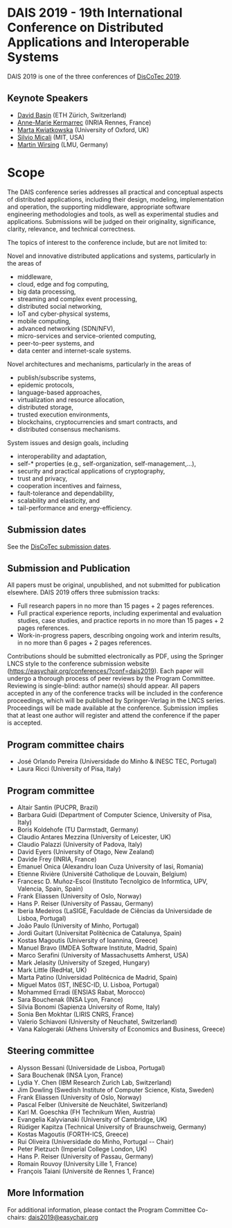 # DAIS 2019 - 19th International Conference on Distributed Applications and Interoperable Systems

DAIS 2019 is one of the three conferences of [DisCoTec 2019](https://www.discotec.org/2019/).

## Keynote Speakers
* [David Basin](https://www.inf.ethz.ch/personal/basin/) (ETH Zürich, Switzerland)
* [Anne-Marie Kermarrec](https://www.irisa.fr/asap/?page_id=179) (INRIA Rennes, France)
* [Marta Kwiatkowska](http://www.cs.ox.ac.uk/marta.kwiatkowska/) (University of Oxford, UK)
* [Silvio Micali](https://people.csail.mit.edu/silvio/) (MIT, USA)  
* [Martin Wirsing](https://www.sosy-lab.org/people/wirsing/) (LMU, Germany)

# Scope
The DAIS conference series addresses all practical and conceptual aspects of distributed applications, including their design, modeling, implementation and operation, the supporting middleware, appropriate software engineering methodologies and tools, as well as experimental studies and applications. Submissions will be judged on their originality, significance, clarity, relevance, and technical correctness.

The topics of interest to the conference include, but are not limited to:

Novel and innovative distributed applications and systems, particularly in the areas of
* middleware,
* cloud, edge and fog computing,
* big data processing,
* streaming and complex event processing,
* distributed social networking,
* IoT and cyber-physical systems,
* mobile computing,
* advanced networking (SDN/NFV),
* micro-services and service-oriented computing,
* peer-to-peer systems, and
* data center and internet-scale systems.

Novel architectures and mechanisms, particularly in the areas of
* publish/subscribe systems,
* epidemic protocols,
* language-based approaches,
* virtualization and resource allocation,
* distributed storage,
* trusted execution environments,
* blockchains, cryptocurrencies and smart contracts, and
* distributed consensus mechanisms.

System issues and design goals, including
* interoperability and adaptation,
* self-* properties (e.g., self-organization, self-management,...),
* security and practical applications of cryptography,
* trust and privacy,
* cooperation incentives and fairness,
* fault-tolerance and dependability,
* scalability and elasticity, and
* tail-performance and energy-efficiency.

## Submission dates
See the [DisCoTec submission dates](https://www.discotec.org/2019/#important-dates). 

## Submission and Publication

All papers must be original, unpublished, and not submitted for publication elsewhere. DAIS 2019 offers three submission tracks:

* Full research papers in no more than 15 pages + 2 pages references.
* Full practical experience reports, including experimental and evaluation studies, case studies, and practice reports in no more than 15 pages + 2 pages references.
* Work-in-progress papers, describing ongoing work and interim results, in no more than 6 pages + 2 pages references.

Contributions should be submitted electronically as PDF, using the Springer LNCS style to the conference submission website (<https://easychair.org/conferences/?conf=dais2019>). Each paper will undergo a thorough process of peer reviews by the Program Committee. Reviewing is single-blind: author name(s) should appear. All papers accepted in any of the conference tracks will be included in the conference proceedings, which will be published by Springer-Verlag in the LNCS series. Proceedings will be made available at the conference. Submission implies that at least one author will register and attend the conference if the paper is accepted.

## Program committee chairs
* José Orlando Pereira (Universidade do Minho & INESC TEC, Portugal)
* Laura Ricci (University of Pisa, Italy)

## Program committee
* Altair Santin (PUCPR, Brazil)
* Barbara Guidi (Department of Computer Science, University of Pisa, Italy)
* Boris Koldehofe (TU Darmstadt, Germany)
* Claudio Antares Mezzina (University of Leicester, UK)
* Claudio Palazzi (University of Padova, Italy)
* David Eyers (University of Otago, New Zealand)
* Davide Frey (INRIA, France)
* Emanuel Onica (Alexandru Ioan Cuza University of Iasi, Romania)
* Etienne Rivière (Université Catholique de Louvain, Belgium)
* Francesc D. Muñoz-Escoí (Instituto Tecnolgico de Informtica, UPV, Valencia, Spain, Spain)
* Frank Eliassen (University of Oslo, Norway)
* Hans P. Reiser (University of Passau, Germany)
* Iberia Medeiros (LaSIGE, Faculdade de Ciências da Universidade de Lisboa, Portugal)
* João Paulo (University of Minho, Portugal)
* Jordi Guitart (Universitat Politècnica de Catalunya, Spain)
* Kostas Magoutis (University of Ioannina, Greece)
* Manuel Bravo (IMDEA Software Institute, Madrid, Spain)
* Marco Serafini (University of Massachusetts Amherst, USA)
* Mark Jelasity (University of Szeged, Hungary)
* Mark Little (RedHat, UK)
* Marta Patino (Universidad Politécnica de Madrid, Spain)
* Miguel Matos (IST, INESC-ID, U. Lisboa, Portugal)
* Mohammed Erradi (ENSIAS Rabat, Morocco)
* Sara Bouchenak (INSA Lyon, France)
* Silvia Bonomi (Sapienza University of Rome, Italy)
* Sonia Ben Mokhtar (LIRIS CNRS, France)
* Valerio Schiavoni (University of Neuchatel, Switzerland)
* Vana Kalogeraki (Athens University of Economics and Business, Greece)

## Steering committee
* Alysson Bessani (Universidade de Lisboa, Portugal)
* Sara Bouchenak (INSA Lyon, France)
* Lydia Y. Chen (IBM Research Zurich Lab, Switzerland)
* Jim Dowling (Swedish Institute of Computer Science, Kista, Sweden)
* Frank Eliassen (University of Oslo, Norway)
* Pascal Felber (Université de Neuchâtel, Switzerland)
* Karl M. Goeschka (FH Technikum Wien, Austria)
* Evangelia Kalyvianaki (University of Cambridge, UK)
* Rüdiger Kapitza (Technical University of Braunschweig, Germany)
* Kostas Magoutis (FORTH-ICS, Greece)
* Rui Oliveira (Universidade do Minho, Portugal -- Chair)
* Peter Pietzuch (Imperial College London, UK)
* Hans P. Reiser (University of Passau, Germany)
* Romain Rouvoy (University Lille 1, France)
* François Taiani (Université de Rennes 1, France)

## More Information
For additional information, please contact the Program Committee Co-chairs: <dais2019@easychair.org>
